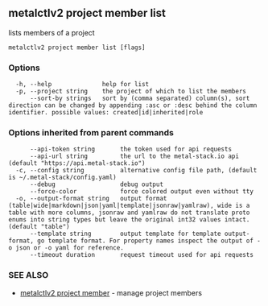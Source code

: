 ## metalctlv2 project member list

lists members of a project

```
metalctlv2 project member list [flags]
```

### Options

```
  -h, --help              help for list
  -p, --project string    the project of which to list the members
      --sort-by strings   sort by (comma separated) column(s), sort direction can be changed by appending :asc or :desc behind the column identifier. possible values: created|id|inherited|role
```

### Options inherited from parent commands

```
      --api-token string       the token used for api requests
      --api-url string         the url to the metal-stack.io api (default "https://api.metal-stack.io")
  -c, --config string          alternative config file path, (default is ~/.metal-stack/config.yaml)
      --debug                  debug output
      --force-color            force colored output even without tty
  -o, --output-format string   output format (table|wide|markdown|json|yaml|template|jsonraw|yamlraw), wide is a table with more columns, jsonraw and yamlraw do not translate proto enums into string types but leave the original int32 values intact. (default "table")
      --template string        output template for template output-format, go template format. For property names inspect the output of -o json or -o yaml for reference.
      --timeout duration       request timeout used for api requests
```

### SEE ALSO

* [metalctlv2 project member](metalctlv2_project_member.md)	 - manage project members

